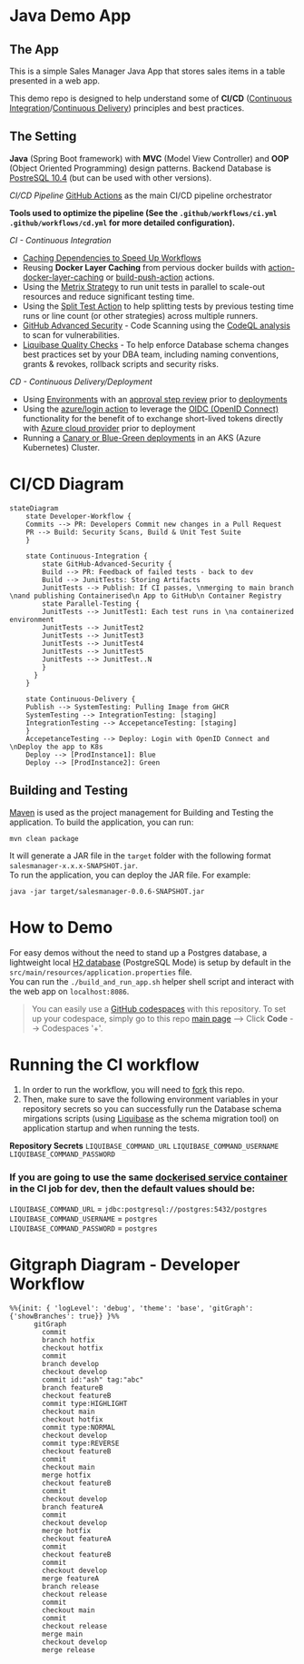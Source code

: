 # Java Demo App

## The App

This is a simple Sales Manager Java App that stores sales items in a table presented in a web app.

This demo repo is designed to help understand some of **CI/CD** ([Continuous Integration](https://docs.github.com/en/enterprise-cloud@latest/actions/automating-builds-and-tests/about-continuous-integration)/[Continuous Delivery](https://docs.github.com/en/enterprise-cloud@latest/actions/deployment/about-deployments/about-continuous-deployment)) principles and best practices.

## The Setting

**Java** (Spring Boot framework) with **MVC** (Model View Controller) and **OOP** (Object Oriented Programming) design patterns.
Backend Database is [PostreSQL 10.4](https://www.postgresql.org/docs/10/release-10-4.html)  (but can be used with other versions).
 
 *CI/CD Pipeline*
 [GitHub Actions](https://docs.github.com/en/enterprise-cloud@latest/actions) as the main CI/CD pipeline orchestrator

**Tools used to optimize the pipeline (See the `.github/workflows/ci.yml` `.github/workflows/cd.yml` for more detailed configuration).**

*CI - Continuous Integration*
 - [Caching Dependencies to Speed Up Workflows](https://docs.github.com/en/enterprise-cloud@latest/actions/using-workflows/caching-dependencies-to-speed-up-workflows)
 - Reusing **Docker Layer Caching** from pervious docker builds with [action-docker-layer-caching](https://github.com/satackey/action-docker-layer-caching) or [build-push-action](https://github.com/docker/build-push-action) actions.
 - Using the [Metrix Strategy](https://docs.github.com/en/enterprise-cloud@latest/actions/using-jobs/using-a-matrix-for-your-jobs) to run unit tests in parallel to scale-out resources and reduce significant testing time.
 - Using the [Split Test Action](https://github.com/marketplace/actions/split-tests) to help splitting tests by previous testing time runs or line count (or other strategies) across multiple runners.
 - [GitHub Advanced Security](https://docs.github.com/en/enterprise-cloud@latest/get-started/learning-about-github/about-github-advanced-security) - Code Scanning using the [CodeQL analysis](https://docs.github.com/en/code-security/code-scanning/automatically-scanning-your-code-for-vulnerabilities-and-errors/configuring-the-codeql-workflow-for-compiled-languages) to scan for vulnerabilities.
 - [Liquibase Quality Checks](https://www.liquibase.com/quality-checks) - To help enforce Database schema changes best practices set by your DBA team, including naming conventions, grants & revokes, rollback scripts and security risks.

*CD - Continuous Delivery/Deployment*
 - Using [Environments](https://docs.github.com/en/actions/deployment/targeting-different-environments/using-environments-for-deployment) with an [approval step review](https://docs.github.com/en/actions/managing-workflow-runs/reviewing-deployments) prior to [deployments](https://docs.github.com/en/actions/deployment/about-deployments)
 - Using the [azure/login action](https://github.com/marketplace/actions/azure-login) to leverage the [OIDC (OpenID Connect)](https://docs.github.com/en/actions/deployment/security-hardening-your-deployments/about-security-hardening-with-openid-connect) functionality for the benefit of to exchange short-lived tokens directly with [Azure cloud provider](https://learn.microsoft.com/en-us/azure/developer/github/connect-from-azure?tabs=azure-portal%2Clinux) prior to deployment
 - Running a [Canary or Blue-Green deployments](https://github.com/Azure-Samples/aks-bluegreen-canary) in an AKS (Azure Kubernetes) Cluster.
              
# CI/CD Diagram
```mermaid
stateDiagram
    state Developer-Workflow {
    Commits --> PR: Developers Commit new changes in a Pull Request
    PR --> Build: Security Scans, Build & Unit Test Suite
    }
    
    state Continuous-Integration {
        state GitHub-Advanced-Security {
        Build --> PR: Feedback of failed tests - back to dev
        Build --> JunitTests: Storing Artifacts
        JunitTests --> Publish: If CI passes, \nmerging to main branch \nand publishing Containerised\n App to GitHub\n Container Registry
        state Parallel-Testing {
        JunitTests --> JunitTest1: Each test runs in \na containerized environment
        JunitTests --> JunitTest2
        JunitTests --> JunitTest3
        JunitTests --> JunitTest4
        JunitTests --> JunitTest5
        JunitTests --> JunitTest..N
        }
      }
    }

    state Continuous-Delivery {
    Publish --> SystemTesting: Pulling Image from GHCR
    SystemTesting --> IntegrationTesting: [staging]
    IntegrationTesting --> AccepetanceTesting: [staging]
    }
    AccepetanceTesting --> Deploy: Login with OpenID Connect and \nDeploy the app to K8s
    Deploy --> [ProdInstance1]: Blue
    Deploy --> [ProdInstance2]: Green
```

## Building and Testing
[Maven](https://maven.apache.org/) is used as the project management for Building and Testing the application.
To build the application, you can run:
```
mvn clean package
```
It will generate a JAR file in the `target` folder with the following format `salesmanager-x.x.x-SNAPSHOT.jar`. </br>
To run the application, you can deploy the JAR file. For example:
```
java -jar target/salesmanager-0.0.6-SNAPSHOT.jar
```

# How to Demo
For easy demos without the need to stand up a Postgres database, a lightweight local [H2 database](https://www.h2database.com/html/main.html) (PostgreSQL Mode) is setup by default in the `src/main/resources/application.properties` file. </br>
You can run the `./build_and_run_app.sh` helper shell script and interact with the web app on `localhost:8086`.
> You can easily use a [GitHub codespaces](https://docs.github.com/en/enterprise-cloud@latest/codespaces) with this repository. To set up your codespace, simply go to this repo [main page](https://github.com/octodemo/java-springboot-demo) --> Click **Code** --> Codespaces '+'. </br>


# Running the CI workflow
1. In order to run the workflow, you will need to [fork](https://docs.github.com/en/enterprise-cloud@latest/get-started/quickstart/fork-a-repo) this repo. </br>
2. Then, make sure to save the following environment variables in your repository secrets so you can successfully run the Database schema mirgations scripts (using [Liquibase](https://www.liquibase.com/) as the schema migration tool) on application startup and when running the tests. </br>

**Repository Secrets**
`LIQUIBASE_COMMAND_URL`
`LIQUIBASE_COMMAND_USERNAME`
`LIQUIBASE_COMMAND_PASSWORD`

### If you are going to use the same [dockerised service container](https://hub.docker.com/_/postgres) in the CI job for dev, then the default values should be: </br>
`LIQUIBASE_COMMAND_URL` = `jdbc:postgresql://postgres:5432/postgres` </br>
`LIQUIBASE_COMMAND_USERNAME` = `postgres` </br>
`LIQUIBASE_COMMAND_PASSWORD` = `postgres`

# Gitgraph Diagram - Developer Workflow
```mermaid
%%{init: { 'logLevel': 'debug', 'theme': 'base', 'gitGraph': {'showBranches': true}} }%%
      gitGraph
        commit
        branch hotfix
        checkout hotfix
        commit
        branch develop
        checkout develop
        commit id:"ash" tag:"abc"
        branch featureB
        checkout featureB
        commit type:HIGHLIGHT
        checkout main
        checkout hotfix
        commit type:NORMAL
        checkout develop
        commit type:REVERSE
        checkout featureB
        commit
        checkout main
        merge hotfix
        checkout featureB
        commit
        checkout develop
        branch featureA
        commit
        checkout develop
        merge hotfix
        checkout featureA
        commit
        checkout featureB
        commit
        checkout develop
        merge featureA
        branch release
        checkout release
        commit
        checkout main
        commit
        checkout release
        merge main
        checkout develop
        merge release
```

